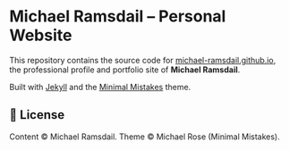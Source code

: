 # Michael Ramsdail – Personal Website

This repository contains the source code for [michael-ramsdail.github.io](https://michael-ramsdail.github.io),  
the professional profile and portfolio site of **Michael Ramsdail**.

Built with [Jekyll](https://jekyllrb.com/) and the [Minimal Mistakes](https://mmistakes.github.io/minimal-mistakes/) theme.

## 📜 License
Content © Michael Ramsdail. Theme © Michael Rose (Minimal Mistakes).
